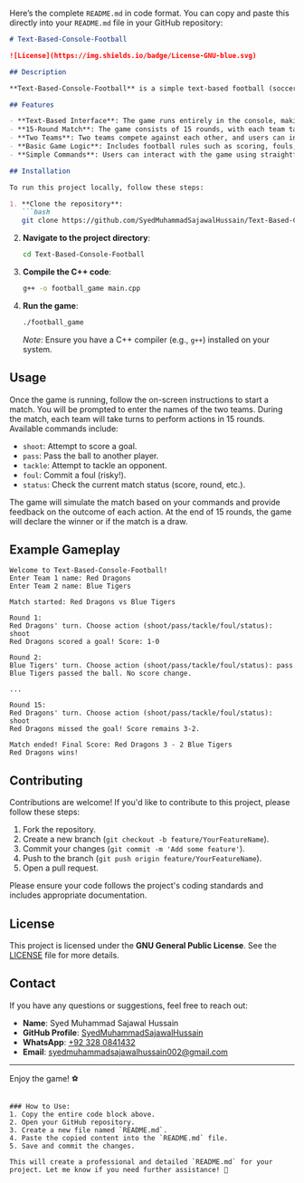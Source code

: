 Here’s the complete `README.md` in code format. You can copy and paste this directly into your `README.md` file in your GitHub repository:

```markdown
# Text-Based-Console-Football

![License](https://img.shields.io/badge/License-GNU-blue.svg)

## Description

**Text-Based-Console-Football** is a simple text-based football (soccer) game implemented in **C++**. The game simulates a 15-round match between two teams, where players can control the flow of the game using basic commands. This project is designed to help practice C++ programming skills, including object-oriented programming, user input handling, and game logic implementation.

## Features

- **Text-Based Interface**: The game runs entirely in the console, making it lightweight and easy to run on any system.
- **15-Round Match**: The game consists of 15 rounds, with each team taking turns to perform actions.
- **Two Teams**: Two teams compete against each other, and users can input custom team names.
- **Basic Game Logic**: Includes football rules such as scoring, fouls, and match progression.
- **Simple Commands**: Users can interact with the game using straightforward text commands.

## Installation

To run this project locally, follow these steps:

1. **Clone the repository**:
   ```bash
   git clone https://github.com/SyedMuhammadSajawalHussain/Text-Based-Console-Football.git
   ```

2. **Navigate to the project directory**:
   ```bash
   cd Text-Based-Console-Football
   ```

3. **Compile the C++ code**:
   ```bash
   g++ -o football_game main.cpp
   ```

4. **Run the game**:
   ```bash
   ./football_game
   ```

   *Note*: Ensure you have a C++ compiler (e.g., `g++`) installed on your system.

## Usage

Once the game is running, follow the on-screen instructions to start a match. You will be prompted to enter the names of the two teams. During the match, each team will take turns to perform actions in 15 rounds. Available commands include:

- `shoot`: Attempt to score a goal.
- `pass`: Pass the ball to another player.
- `tackle`: Attempt to tackle an opponent.
- `foul`: Commit a foul (risky!).
- `status`: Check the current match status (score, round, etc.).

The game will simulate the match based on your commands and provide feedback on the outcome of each action. At the end of 15 rounds, the game will declare the winner or if the match is a draw.

## Example Gameplay

```
Welcome to Text-Based-Console-Football!
Enter Team 1 name: Red Dragons
Enter Team 2 name: Blue Tigers

Match started: Red Dragons vs Blue Tigers

Round 1:
Red Dragons' turn. Choose action (shoot/pass/tackle/foul/status): shoot
Red Dragons scored a goal! Score: 1-0

Round 2:
Blue Tigers' turn. Choose action (shoot/pass/tackle/foul/status): pass
Blue Tigers passed the ball. No score change.

...

Round 15:
Red Dragons' turn. Choose action (shoot/pass/tackle/foul/status): shoot
Red Dragons missed the goal! Score remains 3-2.

Match ended! Final Score: Red Dragons 3 - 2 Blue Tigers
Red Dragons wins!
```

## Contributing

Contributions are welcome! If you'd like to contribute to this project, please follow these steps:

1. Fork the repository.
2. Create a new branch (`git checkout -b feature/YourFeatureName`).
3. Commit your changes (`git commit -m 'Add some feature'`).
4. Push to the branch (`git push origin feature/YourFeatureName`).
5. Open a pull request.

Please ensure your code follows the project's coding standards and includes appropriate documentation.

## License

This project is licensed under the **GNU General Public License**. See the [LICENSE](LICENSE) file for more details.

## Contact

If you have any questions or suggestions, feel free to reach out:

- **Name**: Syed Muhammad Sajawal Hussain
- **GitHub Profile**: [SyedMuhammadSajawalHussain](https://github.com/SyedMuhammadSajawalHussain)
- **WhatsApp**: [+92 328 0841432](https://wa.me/923280841432)
- **Email**: [syedmuhammadsajawalhussain002@gmail.com](mailto:syedmuhammadsajawalhussain002@gmail.com)

---

Enjoy the game! ⚽
```

### How to Use:
1. Copy the entire code block above.
2. Open your GitHub repository.
3. Create a new file named `README.md`.
4. Paste the copied content into the `README.md` file.
5. Save and commit the changes.

This will create a professional and detailed `README.md` for your project. Let me know if you need further assistance! 🚀

